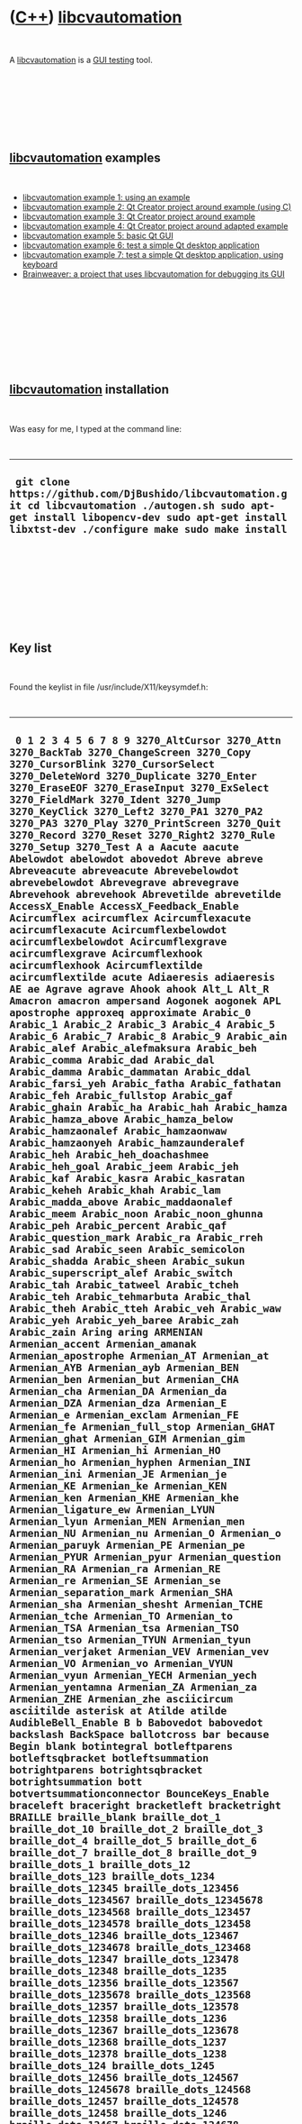 
 

 

 

 

 

([C++](Cpp.md)) [libcvautomation](CppLibcvautomation.md)
==========================================================

 

A [libcvautomation](CppLibcvautomation.md) is a [GUI
testing](CppGuiTest.md) tool.

 

 

 

 

[libcvautomation](CppLibcvautomation.md) examples
--------------------------------------------------

 

-   [libcvautomation example 1: using an
    example](CppLibcvautomationExample1.md)
-   [libcvautomation example 2: Qt Creator project around example
    (using C)](CppLibcvautomationExample2.md)
-   [libcvautomation example 3: Qt Creator project around
    example](CppLibcvautomationExample3.md)
-   [libcvautomation example 4: Qt Creator project around adapted
    example](CppLibcvautomationExample4.md)
-   [libcvautomation example 5: basic Qt
    GUI](CppLibcvautomationExample5.md)
-   [libcvautomation example 6: test a simple Qt desktop
    application](CppLibcvautomationExample6.md)
-   [libcvautomation example 7: test a simple Qt desktop application,
    using keyboard](CppLibcvautomationExample7.md)
-   [Brainweaver: a project that uses libcvautomation for debugging its
    GUI](https://github.com/richelbilderbeek/Brainweaver)

 

 

 

 

 

[libcvautomation](CppLibcvautomation.md) installation
------------------------------------------------------

 

Was easy for me, I typed at the command line:

 

  ------------------------------------------------------------------------------------------------------------------------------------------------------------------------------------------------------
  ` git clone https://github.com/DjBushido/libcvautomation.git cd libcvautomation ./autogen.sh sudo apt-get install libopencv-dev sudo apt-get install libxtst-dev ./configure make sudo make install`
  ------------------------------------------------------------------------------------------------------------------------------------------------------------------------------------------------------

 

 

 

 

 

Key list
--------

 

Found the keylist in file /usr/include/X11/keysymdef.h:

 

  ------------------------------------------------------------------------------------------------------------------------------------------------------------------------------------------------------------------------------------------------------------------------------------------------------------------------------------------------------------------------------------------------------------------------------------------------------------------------------------------------------------------------------------------------------------------------------------------------------------------------------------------------------------------------------------------------------------------------------------------------------------------------------------------------------------------------------------------------------------------------------------------------------------------------------------------------------------------------------------------------------------------------------------------------------------------------------------------------------------------------------------------------------------------------------------------------------------------------------------------------------------------------------------------------------------------------------------------------------------------------------------------------------------------------------------------------------------------------------------------------------------------------------------------------------------------------------------------------------------------------------------------------------------------------------------------------------------------------------------------------------------------------------------------------------------------------------------------------------------------------------------------------------------------------------------------------------------------------------------------------------------------------------------------------------------------------------------------------------------------------------------------------------------------------------------------------------------------------------------------------------------------------------------------------------------------------------------------------------------------------------------------------------------------------------------------------------------------------------------------------------------------------------------------------------------------------------------------------------------------------------------------------------------------------------------------------------------------------------------------------------------------------------------------------------------------------------------------------------------------------------------------------------------------------------------------------------------------------------------------------------------------------------------------------------------------------------------------------------------------------------------------------------------------------------------------------------------------------------------------------------------------------------------------------------------------------------------------------------------------------------------------------------------------------------------------------------------------------------------------------------------------------------------------------------------------------------------------------------------------------------------------------------------------------------------------------------------------------------------------------------------------------------------------------------------------------------------------------------------------------------------------------------------------------------------------------------------------------------------------------------------------------------------------------------------------------------------------------------------------------------------------------------------------------------------------------------------------------------------------------------------------------------------------------------------------------------------------------------------------------------------------------------------------------------------------------------------------------------------------------------------------------------------------------------------------------------------------------------------------------------------------------------------------------------------------------------------------------------------------------------------------------------------------------------------------------------------------------------------------------------------------------------------------------------------------------------------------------------------------------------------------------------------------------------------------------------------------------------------------------------------------------------------------------------------------------------------------------------------------------------------------------------------------------------------------------------------------------------------------------------------------------------------------------------------------------------------------------------------------------------------------------------------------------------------------------------------------------------------------------------------------------------------------------------------------------------------------------------------------------------------------------------------------------------------------------------------------------------------------------------------------------------------------------------------------------------------------------------------------------------------------------------------------------------------------------------------------------------------------------------------------------------------------------------------------------------------------------------------------------------------------------------------------------------------------------------------------------------------------------------------------------------------------------------------------------------------------------------------------------------------------------------------------------------------------------------------------------------------------------------------------------------------------------------------------------------------------------------------------------------------------------------------------------------------------------------------------------------------------------------------------------------------------------------------------------------------------------------------------------------------------------------------------------------------------------------------------------------------------------------------------------------------------------------------------------------------------------------------------------------------------------------------------------------------------------------------------------------------------------------------------------------------------------------------------------------------------------------------------------------------------------------------------------------------------------------------------------------------------------------------------------------------------------------------------------------------------------------------------------------------------------------------------------------------------------------------------------------------------------------------------------------------------------------------------------------------------------------------------------------------------------------------------------------------------------------------------------------------------------------------------------------------------------------------------------------------------------------------------------------------------------------------------------------------------------------------------------------------------------------------------------------------------------------------------------------------------------------------------------------------------------------------------------------------------------------------------------------------------------------------------------------------------------------------------------------------------------------------------------------------------------------------------------------------------------------------------------------------------------------------------------------------------------------------------------------------------------------------------------------------------------------------------------------------------------------------------------------------------------------------------------------------------------------------------------------------------------------------------------------------------------------------------------------------------------------------------------------------------------------------------------------------------------------------------------------------------------------------------------------------------------------------------------------------------------------------------------------------------------------------------------------------------------------------------------------------------------------------------------------------------------------------------------------------------------------------------------------------------------------------------------------------------------------------------------------------------------------------------------------------------------------------------------------------------------------------------------------------------------------------------------------------------------------------------------------------------------------------------------------------------------------------------------------------------------------------------------------------------------------------------------------------------------------------------------------------------------------------------------------------------------------------------------------------------------------------------------------------------------------------------------------------------------------------------------------------------------------------------------------------------------------------------------------------------------------------------------------------------------------------------------------------------------------------------------------------------------------------------------------------------------------------------------------------------------------------------------------------------------------------------------------------------------------------------------------------------------------------------------------------------------------------------------------------------------------------------------------------------------------------------------------------------------------------------------------------------------------------------------------------------------------------------------------------------------------------------------------------------------------------------------------------------------------------------------------------------------------------------------------------------------------------------------------------------------------------------------------------------------------------------------------------------------------------------------------------------------------------------------------------------------------------------------------------------------------------------------------------------------------------------------------------------------------------------------------------------------------------------------------------------------------------------------------------------------------------------------------------------------------------------------------------------------------------------------------------------------------------------------------------------------------------------------------------------------------------------------------------------------------------------------------------------------------------------------------------------------------------------------------------------------------------------------------------------------------------------------------------------------------------------------------------------------------------------------------------------------------------------------------------------------------------------------------------------------------------------------------------------------------------------------------------------------------------------------------------------------------------------------------------------------------------------------------------------------------------------------------------------------------------------------------------------------------------------------------------------------------------------------------------------------------------------------------------------------------------------------------------------------------------------------------------------------------------------------------------------------------------------------------------------------------------------------------------------------------------------------------------------------------------------------------------------------------------------------------------------------------------------------------------------------------------------------------------------------------------------------------------------------------------------------------------------------------------------------------------------------------------------------------------------------------------------------------------------------------------------------------------------------------------------------------------------------------------------------------------------------------------------------------------------------------------------------------------------------------------------------------------------------------------------------------------------------------------------------------------------------------------------------------------------------------------------------------------------------------------------------------------------------------------------------------------------------------------------------------------------------------------------------------------------------------------------------------------------------------------------------------------------------------------------------------------------------------------------------------------------------------------------------------------------------------------------------------------------------------------------------------------------------------------------------------------------------------------------------------------------------------------------------------------------------------------------------------------------------------------------------------------------------------------------------------------------------------------------------------------------------------------------------------------------------------------------------------------------------------------------------------------------------------------------------------------------------------------------------------------------------------------------------------------------------------------------------------------------------------------------------------------------------------------------------------------------------------------------------------------------------------------------------------------------------------------------------------------------------------------------------------------------------------------------------------------------------------------------------------------------------------------------------------------------------------------------------------------------------------------------------------------------------------------------------------------------------------------------------------------------------------------------------------------------------------------------------------------------------------------------------------------------------------------------------------------------------------------------------------------------------------------------------------------------------------------------------------------------------------------------------------------------------------------------------------------------------------------------------------------------------------------------------------------------------------------------------------------------------------------------------------------------------------------------------------------------------------------------------------------------------------------------------------------------------------------------------------------------------------------------------------------------------------------------------------------------------------------------------------------------------------------------------------------------------------------------------------------------------------------------------------------------------------------------------------------------------------------------------------------------------------------------------------------------------------------------------------------------------------------------------------------------------------------------------------------------------------------------------------------------------------------------------------------------------------------------------------------------------------------------------------------------------------------------------------------------------------------------------------------------------------------------------------------------------------------------------------------------------------------------------------------------------------------------------------------------------------------------------------------------------------------------------------------------------------------------------------------------------------------------------------------------------------------------------------------------------------------------------------------------------------------------------------------------------------------------------------------------------------------------------------------------------------------------------------------------------------------------------------------------------------------------------------------------------------------------------------------------------------------------------------------------------------------------------------------------------------------------------------------------------------------------------------------------------------------------------------------------------------------------------------------------------------------------------------------------------------------------------------------------------------------------------------------------------------------------------------------------------------------------------------------------------------------------------------------------------------------------------------------------------------------------------------------------------------------------------------------------------------------------------------------------------------------------------------------------------------------------------------------------------------------------------------------------------------------------------------------------------------------------------------------------------------------------------------------------------------------------------------------------------------------------------------------------------------------------------------------------------------------------------------------------------------------------------------------------------------------------------------------------------------------------------------------------------------------------------------------------------------------------------------------------------------------------------------------------------------------------------------------------------------------------------------------------------------------------------------------------------------------------------------------------------------------------------------------------------------------------------------------------------------------------------------------------------------------------------------------------------------------------------------------------------------------------------------------------------------------------------------------------------------------------------------------------------------------------------------------------------------------------------------------------------------------------------------------------------------------------------------------------------------------------------------------------------------------------------------------------------------------------------------------------------------------------------------------------------------------------------------------------------------------------------------------------------------------------------------------------------------------------------------------------------------------------------------------------------------------------------------------------------------------------------------------------------------------------------------------------------------------------------------------------------------------------------------------------------------------------------------------------------------------------------------------------------------------------------------------------------------------------------------------------------------------------------------------------------------------------------------------------------------------------------------------------------------------------------------------------------------------------------------------------------------------------------------------------------------------------------------------------------------------------------------------------------------------------------------------------------------------------------------------------------------------------------------------------------------------------------------------------------------------------------------------------------------------------------------------------------------------------------------------------------------------------------------------------------------------------------------------------------------------------------------------------------------------------------------------------------------------------------------------------------------------------------------------------------------------------------------------------------------------------------------------------------------------------------------------------------------------------------------------------------------------------------------------------------------------------------------------------------------------------------------------------------------------------------------------------------------------------------------------------------------------------------------------------------------------------------------------------------------------------------------------------------------------------------------------------------------------------------------------------------------------------------------------------------------------------------------------------------------------------------------------------------------------------------------------------------------------------------------------------------------------------------------------------------------------------------------------------------------------------------------------------------------------------------------------------------------------------------------------------------------------------------------------------------------------------------------------------------------------------------------------------------------------------------------------------------------------------------------------------------------------------------------------------------------------------------------------------------------------------------------------------------------------------------------------------------------------------------------------------------------------------------------------------------------------------------------------------------------------------------------------------------------------------------------------------------------------------------------------------------------------------------------------------------------------------------------------------------------------------------------------------------------------------------------------------------------------------------------------------------------------------------------------------------------------------------------------------------------------------------------------------------------------------------------------------------------------------------------------------------------------------------------------------------------------------------------------------------------------------------------------------------------------------------------------------------------------------------------------------------------------------------------------------------------------------------------------------------------------------------------------------------------------------------------------------------------------------------
  ` 0 1 2 3 4 5 6 7 8 9 3270_AltCursor 3270_Attn 3270_BackTab 3270_ChangeScreen 3270_Copy 3270_CursorBlink 3270_CursorSelect 3270_DeleteWord 3270_Duplicate 3270_Enter 3270_EraseEOF 3270_EraseInput 3270_ExSelect 3270_FieldMark 3270_Ident 3270_Jump 3270_KeyClick 3270_Left2 3270_PA1 3270_PA2 3270_PA3 3270_Play 3270_PrintScreen 3270_Quit 3270_Record 3270_Reset 3270_Right2 3270_Rule 3270_Setup 3270_Test A a Aacute aacute Abelowdot abelowdot abovedot Abreve abreve Abreveacute abreveacute Abrevebelowdot abrevebelowdot Abrevegrave abrevegrave Abrevehook abrevehook Abrevetilde abrevetilde AccessX_Enable AccessX_Feedback_Enable Acircumflex acircumflex Acircumflexacute acircumflexacute Acircumflexbelowdot acircumflexbelowdot Acircumflexgrave acircumflexgrave Acircumflexhook acircumflexhook Acircumflextilde acircumflextilde acute Adiaeresis adiaeresis AE ae Agrave agrave Ahook ahook Alt_L Alt_R Amacron amacron ampersand Aogonek aogonek APL apostrophe approxeq approximate Arabic_0 Arabic_1 Arabic_2 Arabic_3 Arabic_4 Arabic_5 Arabic_6 Arabic_7 Arabic_8 Arabic_9 Arabic_ain Arabic_alef Arabic_alefmaksura Arabic_beh Arabic_comma Arabic_dad Arabic_dal Arabic_damma Arabic_dammatan Arabic_ddal Arabic_farsi_yeh Arabic_fatha Arabic_fathatan Arabic_feh Arabic_fullstop Arabic_gaf Arabic_ghain Arabic_ha Arabic_hah Arabic_hamza Arabic_hamza_above Arabic_hamza_below Arabic_hamzaonalef Arabic_hamzaonwaw Arabic_hamzaonyeh Arabic_hamzaunderalef Arabic_heh Arabic_heh_doachashmee Arabic_heh_goal Arabic_jeem Arabic_jeh Arabic_kaf Arabic_kasra Arabic_kasratan Arabic_keheh Arabic_khah Arabic_lam Arabic_madda_above Arabic_maddaonalef Arabic_meem Arabic_noon Arabic_noon_ghunna Arabic_peh Arabic_percent Arabic_qaf Arabic_question_mark Arabic_ra Arabic_rreh Arabic_sad Arabic_seen Arabic_semicolon Arabic_shadda Arabic_sheen Arabic_sukun Arabic_superscript_alef Arabic_switch Arabic_tah Arabic_tatweel Arabic_tcheh Arabic_teh Arabic_tehmarbuta Arabic_thal Arabic_theh Arabic_tteh Arabic_veh Arabic_waw Arabic_yeh Arabic_yeh_baree Arabic_zah Arabic_zain Aring aring ARMENIAN Armenian_accent Armenian_amanak Armenian_apostrophe Armenian_AT Armenian_at Armenian_AYB Armenian_ayb Armenian_BEN Armenian_ben Armenian_but Armenian_CHA Armenian_cha Armenian_DA Armenian_da Armenian_DZA Armenian_dza Armenian_E Armenian_e Armenian_exclam Armenian_FE Armenian_fe Armenian_full_stop Armenian_GHAT Armenian_ghat Armenian_GIM Armenian_gim Armenian_HI Armenian_hi Armenian_HO Armenian_ho Armenian_hyphen Armenian_INI Armenian_ini Armenian_JE Armenian_je Armenian_KE Armenian_ke Armenian_KEN Armenian_ken Armenian_KHE Armenian_khe Armenian_ligature_ew Armenian_LYUN Armenian_lyun Armenian_MEN Armenian_men Armenian_NU Armenian_nu Armenian_O Armenian_o Armenian_paruyk Armenian_PE Armenian_pe Armenian_PYUR Armenian_pyur Armenian_question Armenian_RA Armenian_ra Armenian_RE Armenian_re Armenian_SE Armenian_se Armenian_separation_mark Armenian_SHA Armenian_sha Armenian_shesht Armenian_TCHE Armenian_tche Armenian_TO Armenian_to Armenian_TSA Armenian_tsa Armenian_TSO Armenian_tso Armenian_TYUN Armenian_tyun Armenian_verjaket Armenian_VEV Armenian_vev Armenian_VO Armenian_vo Armenian_VYUN Armenian_vyun Armenian_YECH Armenian_yech Armenian_yentamna Armenian_ZA Armenian_za Armenian_ZHE Armenian_zhe asciicircum asciitilde asterisk at Atilde atilde AudibleBell_Enable B b Babovedot babovedot backslash BackSpace ballotcross bar because Begin blank botintegral botleftparens botleftsqbracket botleftsummation botrightparens botrightsqbracket botrightsummation bott botvertsummationconnector BounceKeys_Enable braceleft braceright bracketleft bracketright BRAILLE braille_blank braille_dot_1 braille_dot_10 braille_dot_2 braille_dot_3 braille_dot_4 braille_dot_5 braille_dot_6 braille_dot_7 braille_dot_8 braille_dot_9 braille_dots_1 braille_dots_12 braille_dots_123 braille_dots_1234 braille_dots_12345 braille_dots_123456 braille_dots_1234567 braille_dots_12345678 braille_dots_1234568 braille_dots_123457 braille_dots_1234578 braille_dots_123458 braille_dots_12346 braille_dots_123467 braille_dots_1234678 braille_dots_123468 braille_dots_12347 braille_dots_123478 braille_dots_12348 braille_dots_1235 braille_dots_12356 braille_dots_123567 braille_dots_1235678 braille_dots_123568 braille_dots_12357 braille_dots_123578 braille_dots_12358 braille_dots_1236 braille_dots_12367 braille_dots_123678 braille_dots_12368 braille_dots_1237 braille_dots_12378 braille_dots_1238 braille_dots_124 braille_dots_1245 braille_dots_12456 braille_dots_124567 braille_dots_1245678 braille_dots_124568 braille_dots_12457 braille_dots_124578 braille_dots_12458 braille_dots_1246 braille_dots_12467 braille_dots_124678 braille_dots_12468 braille_dots_1247 braille_dots_12478 braille_dots_1248 braille_dots_125 braille_dots_1256 braille_dots_12567 braille_dots_125678 braille_dots_12568 braille_dots_1257 braille_dots_12578 braille_dots_1258 braille_dots_126 braille_dots_1267 braille_dots_12678 braille_dots_1268 braille_dots_127 braille_dots_1278 braille_dots_128 braille_dots_13 braille_dots_134 braille_dots_1345 braille_dots_13456 braille_dots_134567 braille_dots_1345678 braille_dots_134568 braille_dots_13457 braille_dots_134578 braille_dots_13458 braille_dots_1346 braille_dots_13467 braille_dots_134678 braille_dots_13468 braille_dots_1347 braille_dots_13478 braille_dots_1348 braille_dots_135 braille_dots_1356 braille_dots_13567 braille_dots_135678 braille_dots_13568 braille_dots_1357 braille_dots_13578 braille_dots_1358 braille_dots_136 braille_dots_1367 braille_dots_13678 braille_dots_1368 braille_dots_137 braille_dots_1378 braille_dots_138 braille_dots_14 braille_dots_145 braille_dots_1456 braille_dots_14567 braille_dots_145678 braille_dots_14568 braille_dots_1457 braille_dots_14578 braille_dots_1458 braille_dots_146 braille_dots_1467 braille_dots_14678 braille_dots_1468 braille_dots_147 braille_dots_1478 braille_dots_148 braille_dots_15 braille_dots_156 braille_dots_1567 braille_dots_15678 braille_dots_1568 braille_dots_157 braille_dots_1578 braille_dots_158 braille_dots_16 braille_dots_167 braille_dots_1678 braille_dots_168 braille_dots_17 braille_dots_178 braille_dots_18 braille_dots_2 braille_dots_23 braille_dots_234 braille_dots_2345 braille_dots_23456 braille_dots_234567 braille_dots_2345678 braille_dots_234568 braille_dots_23457 braille_dots_234578 braille_dots_23458 braille_dots_2346 braille_dots_23467 braille_dots_234678 braille_dots_23468 braille_dots_2347 braille_dots_23478 braille_dots_2348 braille_dots_235 braille_dots_2356 braille_dots_23567 braille_dots_235678 braille_dots_23568 braille_dots_2357 braille_dots_23578 braille_dots_2358 braille_dots_236 braille_dots_2367 braille_dots_23678 braille_dots_2368 braille_dots_237 braille_dots_2378 braille_dots_238 braille_dots_24 braille_dots_245 braille_dots_2456 braille_dots_24567 braille_dots_245678 braille_dots_24568 braille_dots_2457 braille_dots_24578 braille_dots_2458 braille_dots_246 braille_dots_2467 braille_dots_24678 braille_dots_2468 braille_dots_247 braille_dots_2478 braille_dots_248 braille_dots_25 braille_dots_256 braille_dots_2567 braille_dots_25678 braille_dots_2568 braille_dots_257 braille_dots_2578 braille_dots_258 braille_dots_26 braille_dots_267 braille_dots_2678 braille_dots_268 braille_dots_27 braille_dots_278 braille_dots_28 braille_dots_3 braille_dots_34 braille_dots_345 braille_dots_3456 braille_dots_34567 braille_dots_345678 braille_dots_34568 braille_dots_3457 braille_dots_34578 braille_dots_3458 braille_dots_346 braille_dots_3467 braille_dots_34678 braille_dots_3468 braille_dots_347 braille_dots_3478 braille_dots_348 braille_dots_35 braille_dots_356 braille_dots_3567 braille_dots_35678 braille_dots_3568 braille_dots_357 braille_dots_3578 braille_dots_358 braille_dots_36 braille_dots_367 braille_dots_3678 braille_dots_368 braille_dots_37 braille_dots_378 braille_dots_38 braille_dots_4 braille_dots_45 braille_dots_456 braille_dots_4567 braille_dots_45678 braille_dots_4568 braille_dots_457 braille_dots_4578 braille_dots_458 braille_dots_46 braille_dots_467 braille_dots_4678 braille_dots_468 braille_dots_47 braille_dots_478 braille_dots_48 braille_dots_5 braille_dots_56 braille_dots_567 braille_dots_5678 braille_dots_568 braille_dots_57 braille_dots_578 braille_dots_58 braille_dots_6 braille_dots_67 braille_dots_678 braille_dots_68 braille_dots_7 braille_dots_78 braille_dots_8 Break breve brokenbar Byelorussian_shortu Byelorussian_SHORTU C c Cabovedot cabovedot Cacute cacute Cancel Caps_Lock careof caret caron CAUCASUS Ccaron ccaron Ccedilla ccedilla Ccircumflex ccircumflex cedilla cent ch Ch CH c_h C_h C_H checkerboard checkmark circle Clear club Codeinput colon ColonSign comma containsas Control_L Control_R copyright cr crossinglines CruzeiroSign cuberoot currency CURRENCY cursor CYRILLIC Cyrillic_a Cyrillic_A Cyrillic_be Cyrillic_BE Cyrillic_che Cyrillic_CHE Cyrillic_CHE_descender Cyrillic_che_descender Cyrillic_CHE_vertstroke Cyrillic_che_vertstroke Cyrillic_de Cyrillic_DE Cyrillic_dzhe Cyrillic_DZHE Cyrillic_e Cyrillic_E Cyrillic_ef Cyrillic_EF Cyrillic_el Cyrillic_EL Cyrillic_em Cyrillic_EM Cyrillic_en Cyrillic_EN Cyrillic_EN_descender Cyrillic_en_descender Cyrillic_er Cyrillic_ER Cyrillic_es Cyrillic_ES Cyrillic_ghe Cyrillic_GHE Cyrillic_GHE_bar Cyrillic_ghe_bar Cyrillic_ha Cyrillic_HA Cyrillic_HA_descender Cyrillic_ha_descender Cyrillic_hardsign Cyrillic_HARDSIGN Cyrillic_i Cyrillic_I Cyrillic_ie Cyrillic_IE Cyrillic_I_macron Cyrillic_i_macron Cyrillic_io Cyrillic_IO Cyrillic_je Cyrillic_JE Cyrillic_ka Cyrillic_KA Cyrillic_KA_descender Cyrillic_ka_descender Cyrillic_KA_vertstroke Cyrillic_ka_vertstroke Cyrillic_lje Cyrillic_LJE Cyrillic_nje Cyrillic_NJE Cyrillic_o Cyrillic_O Cyrillic_O_bar Cyrillic_o_bar Cyrillic_pe Cyrillic_PE Cyrillic_SCHWA Cyrillic_schwa Cyrillic_sha Cyrillic_SHA Cyrillic_shcha Cyrillic_SHCHA Cyrillic_SHHA Cyrillic_shha Cyrillic_shorti Cyrillic_SHORTI Cyrillic_softsign Cyrillic_SOFTSIGN Cyrillic_te Cyrillic_TE Cyrillic_tse Cyrillic_TSE Cyrillic_u Cyrillic_U Cyrillic_U_macron Cyrillic_u_macron Cyrillic_U_straight Cyrillic_u_straight Cyrillic_U_straight_bar Cyrillic_u_straight_bar Cyrillic_ve Cyrillic_VE Cyrillic_ya Cyrillic_YA Cyrillic_yeru Cyrillic_YERU Cyrillic_yu Cyrillic_YU Cyrillic_ze Cyrillic_ZE Cyrillic_zhe Cyrillic_ZHE Cyrillic_ZHE_descender Cyrillic_zhe_descender D d Dabovedot dabovedot dagger Dcaron dcaron dead_a dead_A dead_abovecomma dead_abovedot dead_abovereversedcomma dead_abovering dead_acute dead_belowbreve dead_belowcircumflex dead_belowcomma dead_belowdiaeresis dead_belowdot dead_belowmacron dead_belowring dead_belowtilde dead_breve dead_capital_schwa dead_caron dead_cedilla dead_circumflex dead_currency dead_dasia dead_diaeresis dead_doubleacute dead_doublegrave dead_e dead_E dead_grave dead_greek dead_hook dead_horn dead_i dead_I dead_invertedbreve dead_iota dead_macron dead_o dead_O dead_ogonek dead_perispomeni dead_psili dead_semivoiced_sound dead_small_schwa dead_stroke dead_tilde dead_u dead_U dead_voiced_sound decimalpoint degree Delete diaeresis diamond digitspace dintegral division dollar DongSign doubbaselinedot doubleacute doubledagger doublelowquotemark Down downarrow downcaret downshoe downstile downtack Dstroke dstroke E e Eabovedot eabovedot Eacute eacute Ebelowdot ebelowdot Ecaron ecaron Ecircumflex ecircumflex Ecircumflexacute ecircumflexacute Ecircumflexbelowdot ecircumflexbelowdot Ecircumflexgrave ecircumflexgrave Ecircumflexhook ecircumflexhook Ecircumflextilde ecircumflextilde EcuSign Ediaeresis ediaeresis Egrave egrave Ehook ehook eightsubscript eightsuperior Eisu_Shift Eisu_toggle elementof ellipsis em3space em4space Emacron emacron emdash emfilledcircle emfilledrect emopencircle emopenrectangle emptyset emspace End endash enfilledcircbullet enfilledsqbullet ENG eng enopencircbullet enopensquarebullet enspace Eogonek eogonek equal Escape ETH Eth eth Etilde etilde EuroSign exclam exclamdown Execute EZH ezh F f F1 F10 F11 F12 F13 F14 F15 F16 F17 F18 F19 F2 F20 F21 F22 F23 F24 F25 F26 F27 F28 F29 F3 F30 F31 F32 F33 F34 F35 F4 F5 F6 F7 F8 F9 Fabovedot fabovedot Farsi_0 Farsi_1 Farsi_2 Farsi_3 Farsi_4 Farsi_5 Farsi_6 Farsi_7 Farsi_8 Farsi_9 Farsi_yeh femalesymbol ff FFrancSign figdash filledlefttribullet filledrectbullet filledrighttribullet filledtribulletdown filledtribulletup Find First_Virtual_Screen fiveeighths fivesixths fivesubscript fivesuperior fourfifths foursubscript foursuperior fourthroot function G g Gabovedot gabovedot Gbreve gbreve Gcaron gcaron Gcedilla gcedilla Gcircumflex gcircumflex GEORGIAN Georgian_an Georgian_ban Georgian_can Georgian_char Georgian_chin Georgian_cil Georgian_don Georgian_en Georgian_fi Georgian_gan Georgian_ghan Georgian_hae Georgian_har Georgian_he Georgian_hie Georgian_hoe Georgian_in Georgian_jhan Georgian_jil Georgian_kan Georgian_khar Georgian_las Georgian_man Georgian_nar Georgian_on Georgian_par Georgian_phar Georgian_qar Georgian_rae Georgian_san Georgian_shin Georgian_tan Georgian_tar Georgian_un Georgian_vin Georgian_we Georgian_xan Georgian_zen Georgian_zhar grave greater greaterthanequal GREEK Greek_accentdieresis Greek_ALPHA Greek_alpha Greek_ALPHAaccent Greek_alphaaccent Greek_BETA Greek_beta Greek_CHI Greek_chi Greek_DELTA Greek_delta Greek_EPSILON Greek_epsilon Greek_EPSILONaccent Greek_epsilonaccent Greek_ETA Greek_eta Greek_ETAaccent Greek_etaaccent Greek_finalsmallsigma Greek_GAMMA Greek_gamma Greek_horizbar Greek_IOTA Greek_iota Greek_IOTAaccent Greek_iotaaccent Greek_iotaaccentdieresis Greek_IOTAdiaeresis Greek_IOTAdieresis Greek_iotadieresis Greek_KAPPA Greek_kappa Greek_LAMBDA Greek_lambda Greek_LAMDA Greek_lamda Greek_MU Greek_mu Greek_NU Greek_nu Greek_OMEGA Greek_omega Greek_OMEGAaccent Greek_omegaaccent Greek_OMICRON Greek_omicron Greek_OMICRONaccent Greek_omicronaccent Greek_PHI Greek_phi Greek_PI Greek_pi Greek_PSI Greek_psi Greek_RHO Greek_rho Greek_SIGMA Greek_sigma Greek_switch Greek_TAU Greek_tau Greek_THETA Greek_theta Greek_UPSILON Greek_upsilon Greek_UPSILONaccent Greek_upsilonaccent Greek_upsilonaccentdieresis Greek_UPSILONdieresis Greek_upsilondieresis Greek_XI Greek_xi Greek_ZETA Greek_zeta guillemotleft guillemotright H h hairspace Hangul Hangul_A Hangul_AE Hangul_AraeA Hangul_AraeAE Hangul_Banja Hangul_Cieuc Hangul_Codeinput Hangul_Dikeud Hangul_E Hangul_End Hangul_EO Hangul_EU Hangul_Hanja Hangul_Hieuh Hangul_I Hangul_Ieung Hangul_Jamo Hangul_J_Cieuc Hangul_J_Dikeud Hangul_Jeonja Hangul_J_Hieuh Hangul_Jieuj Hangul_J_Ieung Hangul_J_Jieuj Hangul_J_Khieuq Hangul_J_Kiyeog Hangul_J_KiyeogSios Hangul_J_KkogjiDalrinIeung Hangul_J_Mieum Hangul_J_Nieun Hangul_J_NieunHieuh Hangul_J_NieunJieuj Hangul_J_PanSios Hangul_J_Phieuf Hangul_J_Pieub Hangul_J_PieubSios Hangul_J_Rieul Hangul_J_RieulHieuh Hangul_J_RieulKiyeog Hangul_J_RieulMieum Hangul_J_RieulPhieuf Hangul_J_RieulPieub Hangul_J_RieulSios Hangul_J_RieulTieut Hangul_J_Sios Hangul_J_SsangKiyeog Hangul_J_SsangSios Hangul_J_Tieut Hangul_J_YeorinHieuh Hangul_Khieuq Hangul_Kiyeog Hangul_KiyeogSios Hangul_KkogjiDalrinIeung Hangul_Mieum Hangul_MultipleCandidate Hangul_Nieun Hangul_NieunHieuh Hangul_NieunJieuj Hangul_O Hangul_OE Hangul_PanSios Hangul_Phieuf Hangul_Pieub Hangul_PieubSios Hangul_PostHanja Hangul_PreHanja Hangul_PreviousCandidate Hangul_Rieul Hangul_RieulHieuh Hangul_RieulKiyeog Hangul_RieulMieum Hangul_RieulPhieuf Hangul_RieulPieub Hangul_RieulSios Hangul_RieulTieut Hangul_RieulYeorinHieuh Hangul_Romaja Hangul_SingleCandidate Hangul_Sios Hangul_Special Hangul_SsangDikeud Hangul_SsangJieuj Hangul_SsangKiyeog Hangul_SsangPieub Hangul_SsangSios Hangul_Start Hangul_SunkyeongeumMieum Hangul_SunkyeongeumPhieuf Hangul_SunkyeongeumPieub Hangul_switch Hangul_Tieut Hangul_U Hangul_WA Hangul_WAE Hangul_WE Hangul_WEO Hangul_WI Hangul_YA Hangul_YAE Hangul_YE Hangul_YEO Hangul_YeorinHieuh Hangul_YI Hangul_YO Hangul_YU Hankaku Hcircumflex hcircumflex heart HEBREW hebrew_aleph hebrew_ayin hebrew_bet hebrew_beth hebrew_chet hebrew_dalet hebrew_daleth hebrew_doublelowline hebrew_finalkaph hebrew_finalmem hebrew_finalnun hebrew_finalpe hebrew_finalzade hebrew_finalzadi hebrew_gimel hebrew_gimmel hebrew_he hebrew_het hebrew_kaph hebrew_kuf hebrew_lamed hebrew_mem hebrew_nun hebrew_pe hebrew_qoph hebrew_resh hebrew_samech hebrew_samekh hebrew_shin Hebrew_switch hebrew_taf hebrew_taw hebrew_tet hebrew_teth hebrew_waw hebrew_yod hebrew_zade hebrew_zadi hebrew_zain hebrew_zayin Help Henkan Henkan_Mode hexagram Hiragana Hiragana_Katakana Home horizconnector horizlinescan1 horizlinescan3 horizlinescan5 horizlinescan7 horizlinescan9 Hstroke hstroke ht Hyper_L Hyper_R hyphen I i Iabovedot Iacute iacute Ibelowdot ibelowdot Ibreve ibreve Icircumflex icircumflex identical Idiaeresis idiaeresis idotless ifonlyif Igrave igrave Ihook ihook Imacron imacron implies includedin includes infinity Insert integral intersection Iogonek iogonek ISO_Center_Object ISO_Continuous_Underline ISO_Discontinuous_Underline ISO_Emphasize ISO_Enter ISO_Fast_Cursor_Down ISO_Fast_Cursor_Left ISO_Fast_Cursor_Right ISO_Fast_Cursor_Up ISO_First_Group ISO_First_Group_Lock ISO_Group_Latch ISO_Group_Lock ISO_Group_Shift ISO_Last_Group ISO_Last_Group_Lock ISO_Left_Tab ISO_Level2_Latch ISO_Level3_Latch ISO_Level3_Lock ISO_Level3_Shift ISO_Level5_Latch ISO_Level5_Lock ISO_Level5_Shift ISO_Lock ISO_Move_Line_Down ISO_Move_Line_Up ISO_Next_Group ISO_Next_Group_Lock ISO_Partial_Line_Down ISO_Partial_Line_Up ISO_Partial_Space_Left ISO_Partial_Space_Right ISO_Prev_Group ISO_Prev_Group_Lock ISO_Release_Both_Margins ISO_Release_Margin_Left ISO_Release_Margin_Right ISO_Set_Margin_Left ISO_Set_Margin_Right Itilde itilde J j Jcircumflex jcircumflex jot K k kana_a kana_A kana_CHI kana_closingbracket kana_comma kana_conjunctive kana_e kana_E kana_FU kana_fullstop kana_HA kana_HE kana_HI kana_HO kana_HU kana_i kana_I kana_KA kana_KE kana_KI kana_KO kana_KU Kana_Lock kana_MA kana_ME kana_MI kana_middledot kana_MO kana_MU kana_N kana_NA kana_NE kana_NI kana_NO kana_NU kana_o kana_O kana_openingbracket kana_RA kana_RE kana_RI kana_RO kana_RU kana_SA kana_SE kana_SHI Kana_Shift kana_SO kana_SU kana_switch kana_TA kana_TE kana_TI kana_TO kana_tsu kana_TSU kana_tu kana_TU kana_u kana_U kana_WA kana_WO kana_ya kana_YA kana_yo kana_YO kana_yu kana_YU Kanji Kanji_Bangou kappa Katakana Kcedilla kcedilla KOREAN Korean_Won KP_0 KP_1 KP_2 KP_3 KP_4 KP_5 KP_6 KP_7 KP_8 KP_9 KP_Add KP_Begin KP_Decimal KP_Delete KP_Divide KP_Down KP_End KP_Enter KP_Equal KP_F1 KP_F2 KP_F3 KP_F4 KP_Home KP_Insert KP_Left KP_Multiply KP_Next KP_Page_Down KP_Page_Up KP_Prior KP_Right KP_Separator KP_Space KP_Subtract KP_Tab KP_Up kra L l L1 L10 L2 L3 L4 L5 L6 L7 L8 L9 Lacute lacute Last_Virtual_Screen latincross Lbelowdot lbelowdot Lcaron lcaron Lcedilla lcedilla Left leftanglebracket leftarrow leftcaret leftdoublequotemark leftmiddlecurlybrace leftopentriangle leftpointer leftradical leftshoe leftsinglequotemark leftt lefttack less lessthanequal lf Linefeed LiraSign logicaland logicalor lowleftcorner lowrightcorner Lstroke lstroke M m Mabovedot mabovedot Macedonia_dse Macedonia_DSE Macedonia_gje Macedonia_GJE Macedonia_kje Macedonia_KJE macron Mae_Koho malesymbol maltesecross marker masculine Massyo MATHEMATICAL Menu Meta_L Meta_R MillSign minus minutes Mode_switch MouseKeys_Accel_Enable MouseKeys_Enable mu Muhenkan Multi_key MultipleCandidate multiply musicalflat musicalsharp N n nabla Nacute nacute NairaSign Ncaron ncaron Ncedilla ncedilla NewSheqelSign Next Next_Virtual_Screen ninesubscript ninesuperior nl nobreakspace notapproxeq notelementof notequal notidentical notsign Ntilde ntilde numbersign numerosign Num_Lock O o Oacute oacute Obarred obarred Obelowdot obelowdot Ocaron ocaron Ocircumflex ocircumflex Ocircumflexacute ocircumflexacute Ocircumflexbelowdot ocircumflexbelowdot Ocircumflexgrave ocircumflexgrave Ocircumflexhook ocircumflexhook Ocircumflextilde ocircumflextilde Odiaeresis odiaeresis Odoubleacute odoubleacute OE oe ogonek Ograve ograve Ohook ohook Ohorn ohorn Ohornacute ohornacute Ohornbelowdot ohornbelowdot Ohorngrave ohorngrave Ohornhook ohornhook Ohorntilde ohorntilde Omacron omacron oneeighth onefifth onehalf onequarter onesixth onesubscript onesuperior onethird Ooblique ooblique openrectbullet openstar opentribulletdown opentribulletup ordfeminine Oslash oslash Otilde otilde overbar Overlay1_Enable Overlay2_Enable overline P p Pabovedot pabovedot Page_Down Page_Up paragraph parenleft parenright partdifferential partialderivative Pause percent period periodcentered permille PesetaSign phonographcopyright plus plusminus Pointer_Accelerate Pointer_Button1 Pointer_Button2 Pointer_Button3 Pointer_Button4 Pointer_Button5 Pointer_Button_Dflt Pointer_DblClick1 Pointer_DblClick2 Pointer_DblClick3 Pointer_DblClick4 Pointer_DblClick5 Pointer_DblClick_Dflt Pointer_DfltBtnNext Pointer_DfltBtnPrev Pointer_Down Pointer_DownLeft Pointer_DownRight Pointer_Drag1 Pointer_Drag2 Pointer_Drag3 Pointer_Drag4 Pointer_Drag5 Pointer_Drag_Dflt Pointer_EnableKeys Pointer_Left Pointer_Right Pointer_Up Pointer_UpLeft Pointer_UpRight prescription PreviousCandidate Prev_Virtual_Screen Print Prior prolongedsound PUBLISHING punctspace Q q quad question questiondown quotedbl quoteleft quoteright R r R1 R10 R11 R12 R13 R14 R15 R2 R3 R4 R5 R6 R7 R8 R9 Racute racute radical Rcaron rcaron Rcedilla rcedilla Redo registered RepeatKeys_Enable Return Right rightanglebracket rightarrow rightcaret rightdoublequotemark rightmiddlecurlybrace rightmiddlesummation rightopentriangle rightpointer rightshoe rightsinglequotemark rightt righttack Romaji RupeeSign S s Sabovedot sabovedot Sacute sacute Scaron scaron Scedilla scedilla SCHWA schwa Scircumflex scircumflex script_switch Scroll_Lock seconds section Select semicolon semivoicedsound Serbian_dje Serbian_DJE Serbian_dze Serbian_DZE Serbian_je Serbian_JE Serbian_lje Serbian_LJE Serbian_nje Serbian_NJE Serbian_tshe Serbian_TSHE seveneighths sevensubscript sevensuperior Shift_L Shift_Lock Shift_R signaturemark signifblank similarequal SingleCandidate singlelowquotemark Sinh_a Sinh_aa Sinh_aa2 Sinh_ae Sinh_ae2 Sinh_aee Sinh_aee2 Sinh_ai Sinh_ai2 Sinh_al SINHALA Sinh_au Sinh_au2 Sinh_ba Sinh_bha Sinh_ca Sinh_cha Sinh_dda Sinh_ddha Sinh_dha Sinh_dhha Sinh_e Sinh_e2 Sinh_ee Sinh_ee2 Sinh_fa Sinh_ga Sinh_gha Sinh_h2 Sinh_ha Sinh_i Sinh_i2 Sinh_ii Sinh_ii2 Sinh_ja Sinh_jha Sinh_jnya Sinh_ka Sinh_kha Sinh_kunddaliya Sinh_la Sinh_lla Sinh_lu Sinh_lu2 Sinh_luu Sinh_luu2 Sinh_ma Sinh_mba Sinh_na Sinh_ndda Sinh_ndha Sinh_ng Sinh_ng2 Sinh_nga Sinh_nja Sinh_nna Sinh_nya Sinh_o Sinh_o2 Sinh_oo Sinh_oo2 Sinh_pa Sinh_pha Sinh_ra Sinh_ri Sinh_rii Sinh_ru2 Sinh_ruu2 Sinh_sa Sinh_sha Sinh_ssha Sinh_tha Sinh_thha Sinh_tta Sinh_ttha Sinh_u Sinh_u2 Sinh_uu Sinh_uu2 Sinh_va Sinh_ya sixsubscript sixsuperior slash SlowKeys_Enable soliddiamond space SPECIAL squareroot ssharp sterling StickyKeys_Enable stricteq Super_L Super_R Sys_Req T t Tab Tabovedot tabovedot Tcaron tcaron Tcedilla tcedilla TECHNICAL telephone telephonerecorder Terminate_Server THAI Thai_baht Thai_bobaimai Thai_chochan Thai_chochang Thai_choching Thai_chochoe Thai_dochada Thai_dodek Thai_fofa Thai_fofan Thai_hohip Thai_honokhuk Thai_khokhai Thai_khokhon Thai_khokhuat Thai_khokhwai Thai_khorakhang Thai_kokai Thai_lakkhangyao Thai_lekchet Thai_lekha Thai_lekhok Thai_lekkao Thai_leknung Thai_lekpaet Thai_leksam Thai_leksi Thai_leksong Thai_leksun Thai_lochula Thai_loling Thai_lu Thai_maichattawa Thai_maiek Thai_maihanakat Thai_maihanakat_maitho Thai_maitaikhu Thai_maitho Thai_maitri Thai_maiyamok Thai_moma Thai_ngongu Thai_nikhahit Thai_nonen Thai_nonu Thai_oang Thai_paiyannoi Thai_phinthu Thai_phophan Thai_phophung Thai_phosamphao Thai_popla Thai_rorua Thai_ru Thai_saraa Thai_saraaa Thai_saraae Thai_saraaimaimalai Thai_saraaimaimuan Thai_saraam Thai_sarae Thai_sarai Thai_saraii Thai_sarao Thai_sarau Thai_saraue Thai_sarauee Thai_sarauu Thai_sorusi Thai_sosala Thai_soso Thai_sosua Thai_thanthakhat Thai_thonangmontho Thai_thophuthao Thai_thothahan Thai_thothan Thai_thothong Thai_thothung Thai_topatak Thai_totao Thai_wowaen Thai_yoyak Thai_yoying therefore thinspace THORN Thorn thorn threeeighths threefifths threequarters threesubscript threesuperior tintegral topintegral topleftparens topleftradical topleftsqbracket topleftsummation toprightparens toprightsqbracket toprightsummation topt topvertsummationconnector Touroku trademark trademarkincircle Tslash tslash twofifths twosubscript twosuperior twothirds U u Uacute uacute Ubelowdot ubelowdot Ubreve ubreve Ucircumflex ucircumflex Udiaeresis udiaeresis Udoubleacute udoubleacute Ugrave ugrave Uhook uhook Uhorn uhorn Uhornacute uhornacute Uhornbelowdot uhornbelowdot Uhorngrave uhorngrave Uhornhook uhornhook Uhorntilde uhorntilde Ukrainian_ghe_with_upturn Ukrainian_GHE_WITH_UPTURN Ukrainian_i Ukrainian_I Ukrainian_ie Ukrainian_IE Ukrainian_yi Ukrainian_YI Ukranian_i Ukranian_I Ukranian_je Ukranian_JE Ukranian_yi Ukranian_YI Umacron umacron underbar underscore Undo union Uogonek uogonek Up uparrow upcaret upleftcorner uprightcorner upshoe upstile uptack Uring uring Utilde utilde V v variation vertbar vertconnector VIETNAMESE voicedsound vt W w Wacute wacute Wcircumflex wcircumflex Wdiaeresis wdiaeresis Wgrave wgrave WonSign X x Xabovedot xabovedot Y y Yacute yacute Ybelowdot ybelowdot Ycircumflex ycircumflex ydiaeresis Ydiaeresis yen Ygrave ygrave Yhook yhook Ytilde ytilde Z z Zabovedot zabovedot Zacute zacute Zcaron zcaron Zenkaku Zenkaku_Hankaku Zen_Koho zerosubscript zerosuperior Zstroke zstroke`
  ------------------------------------------------------------------------------------------------------------------------------------------------------------------------------------------------------------------------------------------------------------------------------------------------------------------------------------------------------------------------------------------------------------------------------------------------------------------------------------------------------------------------------------------------------------------------------------------------------------------------------------------------------------------------------------------------------------------------------------------------------------------------------------------------------------------------------------------------------------------------------------------------------------------------------------------------------------------------------------------------------------------------------------------------------------------------------------------------------------------------------------------------------------------------------------------------------------------------------------------------------------------------------------------------------------------------------------------------------------------------------------------------------------------------------------------------------------------------------------------------------------------------------------------------------------------------------------------------------------------------------------------------------------------------------------------------------------------------------------------------------------------------------------------------------------------------------------------------------------------------------------------------------------------------------------------------------------------------------------------------------------------------------------------------------------------------------------------------------------------------------------------------------------------------------------------------------------------------------------------------------------------------------------------------------------------------------------------------------------------------------------------------------------------------------------------------------------------------------------------------------------------------------------------------------------------------------------------------------------------------------------------------------------------------------------------------------------------------------------------------------------------------------------------------------------------------------------------------------------------------------------------------------------------------------------------------------------------------------------------------------------------------------------------------------------------------------------------------------------------------------------------------------------------------------------------------------------------------------------------------------------------------------------------------------------------------------------------------------------------------------------------------------------------------------------------------------------------------------------------------------------------------------------------------------------------------------------------------------------------------------------------------------------------------------------------------------------------------------------------------------------------------------------------------------------------------------------------------------------------------------------------------------------------------------------------------------------------------------------------------------------------------------------------------------------------------------------------------------------------------------------------------------------------------------------------------------------------------------------------------------------------------------------------------------------------------------------------------------------------------------------------------------------------------------------------------------------------------------------------------------------------------------------------------------------------------------------------------------------------------------------------------------------------------------------------------------------------------------------------------------------------------------------------------------------------------------------------------------------------------------------------------------------------------------------------------------------------------------------------------------------------------------------------------------------------------------------------------------------------------------------------------------------------------------------------------------------------------------------------------------------------------------------------------------------------------------------------------------------------------------------------------------------------------------------------------------------------------------------------------------------------------------------------------------------------------------------------------------------------------------------------------------------------------------------------------------------------------------------------------------------------------------------------------------------------------------------------------------------------------------------------------------------------------------------------------------------------------------------------------------------------------------------------------------------------------------------------------------------------------------------------------------------------------------------------------------------------------------------------------------------------------------------------------------------------------------------------------------------------------------------------------------------------------------------------------------------------------------------------------------------------------------------------------------------------------------------------------------------------------------------------------------------------------------------------------------------------------------------------------------------------------------------------------------------------------------------------------------------------------------------------------------------------------------------------------------------------------------------------------------------------------------------------------------------------------------------------------------------------------------------------------------------------------------------------------------------------------------------------------------------------------------------------------------------------------------------------------------------------------------------------------------------------------------------------------------------------------------------------------------------------------------------------------------------------------------------------------------------------------------------------------------------------------------------------------------------------------------------------------------------------------------------------------------------------------------------------------------------------------------------------------------------------------------------------------------------------------------------------------------------------------------------------------------------------------------------------------------------------------------------------------------------------------------------------------------------------------------------------------------------------------------------------------------------------------------------------------------------------------------------------------------------------------------------------------------------------------------------------------------------------------------------------------------------------------------------------------------------------------------------------------------------------------------------------------------------------------------------------------------------------------------------------------------------------------------------------------------------------------------------------------------------------------------------------------------------------------------------------------------------------------------------------------------------------------------------------------------------------------------------------------------------------------------------------------------------------------------------------------------------------------------------------------------------------------------------------------------------------------------------------------------------------------------------------------------------------------------------------------------------------------------------------------------------------------------------------------------------------------------------------------------------------------------------------------------------------------------------------------------------------------------------------------------------------------------------------------------------------------------------------------------------------------------------------------------------------------------------------------------------------------------------------------------------------------------------------------------------------------------------------------------------------------------------------------------------------------------------------------------------------------------------------------------------------------------------------------------------------------------------------------------------------------------------------------------------------------------------------------------------------------------------------------------------------------------------------------------------------------------------------------------------------------------------------------------------------------------------------------------------------------------------------------------------------------------------------------------------------------------------------------------------------------------------------------------------------------------------------------------------------------------------------------------------------------------------------------------------------------------------------------------------------------------------------------------------------------------------------------------------------------------------------------------------------------------------------------------------------------------------------------------------------------------------------------------------------------------------------------------------------------------------------------------------------------------------------------------------------------------------------------------------------------------------------------------------------------------------------------------------------------------------------------------------------------------------------------------------------------------------------------------------------------------------------------------------------------------------------------------------------------------------------------------------------------------------------------------------------------------------------------------------------------------------------------------------------------------------------------------------------------------------------------------------------------------------------------------------------------------------------------------------------------------------------------------------------------------------------------------------------------------------------------------------------------------------------------------------------------------------------------------------------------------------------------------------------------------------------------------------------------------------------------------------------------------------------------------------------------------------------------------------------------------------------------------------------------------------------------------------------------------------------------------------------------------------------------------------------------------------------------------------------------------------------------------------------------------------------------------------------------------------------------------------------------------------------------------------------------------------------------------------------------------------------------------------------------------------------------------------------------------------------------------------------------------------------------------------------------------------------------------------------------------------------------------------------------------------------------------------------------------------------------------------------------------------------------------------------------------------------------------------------------------------------------------------------------------------------------------------------------------------------------------------------------------------------------------------------------------------------------------------------------------------------------------------------------------------------------------------------------------------------------------------------------------------------------------------------------------------------------------------------------------------------------------------------------------------------------------------------------------------------------------------------------------------------------------------------------------------------------------------------------------------------------------------------------------------------------------------------------------------------------------------------------------------------------------------------------------------------------------------------------------------------------------------------------------------------------------------------------------------------------------------------------------------------------------------------------------------------------------------------------------------------------------------------------------------------------------------------------------------------------------------------------------------------------------------------------------------------------------------------------------------------------------------------------------------------------------------------------------------------------------------------------------------------------------------------------------------------------------------------------------------------------------------------------------------------------------------------------------------------------------------------------------------------------------------------------------------------------------------------------------------------------------------------------------------------------------------------------------------------------------------------------------------------------------------------------------------------------------------------------------------------------------------------------------------------------------------------------------------------------------------------------------------------------------------------------------------------------------------------------------------------------------------------------------------------------------------------------------------------------------------------------------------------------------------------------------------------------------------------------------------------------------------------------------------------------------------------------------------------------------------------------------------------------------------------------------------------------------------------------------------------------------------------------------------------------------------------------------------------------------------------------------------------------------------------------------------------------------------------------------------------------------------------------------------------------------------------------------------------------------------------------------------------------------------------------------------------------------------------------------------------------------------------------------------------------------------------------------------------------------------------------------------------------------------------------------------------------------------------------------------------------------------------------------------------------------------------------------------------------------------------------------------------------------------------------------------------------------------------------------------------------------------------------------------------------------------------------------------------------------------------------------------------------------------------------------------------------------------------------------------------------------------------------------------------------------------------------------------------------------------------------------------------------------------------------------------------------------------------------------------------------------------------------------------------------------------------------------------------------------------------------------------------------------------------------------------------------------------------------------------------------------------------------------------------------------------------------------------------------------------------------------------------------------------------------------------------------------------------------------------------------------------------------------------------------------------------------------------------------------------------------------------------------------------------------------------------------------------------------------------------------------------------------------------------------------------------------------------------------------------------------------------------------------------------------------------------------------------------------------------------------------------------------------------------------------------------------------------------------------------------------------------------------------------------------------------------------------------------------------------------------------------------------------------------------------------------------------------------------------------------------------------------------------------------------------------------------------------------------------------------------------------------------------------------------------------------------------------------------------------------------------------------------------------------------------------------------------------------------------------------------------------------------------------------------------------------------------------------------------------------------------------------------------------------------------------------------------------------------------------------------------------------------------------------------------------------------------------------------------------------------------------------------------------------------------------------------------------------------------------------------------------------------------------------------------------------------------------------------------------------------------------------------------------------------------------------------------------------------------------------------------------------------------------------------------------------------------------------------------------------------------------------------------------------------------------------------------------------------------------------------------------------------------------------------------------------------------------------------------------------------------------------------------------------------------------------------------------------------------------------------------------------------------------------------------------------------------------------------------------------------------------------------------------------------------------------------------------------------------------------------------------------------------------------------------------------------------------------------------------------------------------------------------------------------------------------------------------------------------------------------------------------------------------------------------------------------------------------------------------------------------------------------------------------------------------------------------------------------------------------------------------------------------------------------------------------------------------------------------------------------------------------------------------------------------------------------------------------------------------------------------------------------------------------------------------------------------------------------------------------------------------------------------------------------------------------------------------------------------------------------------------------------------------------------------------------------------------------------------------------------------------------------------------------------------------------------------------------------------------------------------------------------------------------------------------------------------------------------------------------------------------------------------------------------------------------------------------------------------------------------------------------------------------------------------------------------------------------------------------------------------------------------------------------------------------------------------------------------------------------------------------------------------------------------------------------------------------------------------------------------------------------------------------------------------------------------------------------------------------------------------------------------------------------------------------------------------------------------------------------------------------------------------------------------------------------------------------------------------------------------------------------------------------------------------------------------------------------------------------------------------------------------------------------------------------------------------------------------------------------------------------------------------------------------------------------------------------------------------------------------------------------------------------------------------------------------------------------------------------------------------------------------------------------------------------------------------------------------------------------------------------------------------------------------------------------------------------------------------------------------------------------------------------------------------------------------------------------------------------------------------------------------------------------------------------------------------------------------------------------------------------------------------------------------------------------------------------------------------------------------------------------------------------------------------------------------------------------------------------------------------------------------------------------------------------------------------------------------------------------------------------------------------------------------------------------------------------------------------------------------------------------------------------------------------------------------------------------------------------------------------------------------------------------------------------------------------------------------------------------------------------------------------------------------------------------------------------------------------------------------------------------------------------------------------------------------------------------------------------------------------------------------------------------------------------------------------------------------------------------------------------------------------------------------------------------------------------------------------------------------------------------------------------------------------------------------------------------------------------------------------------------------------------------------------------------------------------------------------------------------------------------------------------------------------------------------------------------------------------------------------------------------

 

 

 

 

 

 

